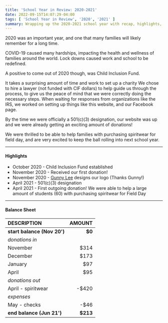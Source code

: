 ```yaml
---
title: 'School Year in Review: 2020-2021'
date: 2022-09-15T14:07:29-04:00
tags: [ 'School Year in Review', '2020', '2021' ]
summary: Wrapping up the 2020-2021 school year with recap, highlights, and financial report
---
```


2020 was an important year, and one that many families will likely remember for a long time.

COVID-19 caused many hardships, impacting the health and wellness of families around the world.
Lock downs caused work and school to be redefined.

A positive to come out of 2020 though, was Child Inclusion Fund.

It takes a surprising amount of time and work to set up a charity
We chose to hire a lawyer (not funded with CIF dollars) to help guide us through the process, to give us the peace of mind that we were correctly doing the necessary steps.
When waiting for responses from organizations like the IRS, we worked on setting up things like this website, and our Facebook page.

By the time we were officially a 501(c)(3) designation, our website was up and we were already getting an exciting amount of donations!

We were thrilled to be able to help families with purchasing spiritwear for field day, and are very excited to keep the ball rolling into next school year.

---

#### Highlights

* October 2020 - Child Inclusion Fund established
* November 2020 - Received our first donation!
* November 2020 - [Gunny Lee](https://gunnylee.com "Gunny's portfolio site") designs our logo (Thanks Gunny!)
* April 2021 - 501(c)(3) designation
* April 2021 - First outgoing donation!  We were able to help a large amount of students (60) with purchasing spiritwear for Field Day

---

#### Balance Sheet

| DESCRIPTION                     | AMOUNT   |
|:--------------------------------|---------:|
| **start balance (Nov 20')**     | **$0**   |
| _donations in_                  |          |
| November                        | $314     |
| December                        | $173     |
| January                         | $97      |
| April                           | $95      |
| _donations out_                 |          |
| April - spiritwear              | -$420    |
| _expenses_                      |          |
| May - checks                    | -$46     |
| **end balance (Jun 21')**       | **$213** |